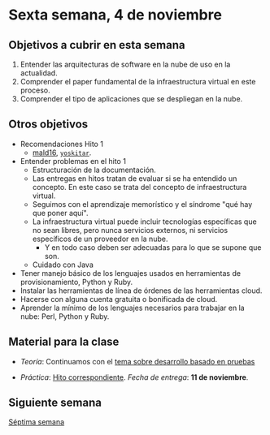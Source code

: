 # Sexta semana, 4 de noviembre


## Objetivos a cubrir en esta semana

1. Entender las arquitecturas de software en la nube de uso en la
   actualidad.
3. Comprender el paper fundamental de la infraestructura virtual en
   este proceso.
1. Comprender el tipo de aplicaciones que se despliegan en la nube.

## Otros objetivos

* Recomendaciones Hito 1
  * [mald16](https://github.com/ibe16/CC-19-20-Proyecto), [`yoskitar`](https://github.com/yoskitar/Cloud-Computing-CC).
* Entender problemas en el hito 1
  * Estructuración de la documentación.
  * Las entregas en hitos tratan de evaluar si se ha entendido un
    concepto. En este caso se trata del concepto de infraestructura virtual.
  * Seguimos con el aprendizaje memorístico y el síndrome "qué hay que poner aquí".
  * La infraestructura virtual puede incluir tecnologías específicas
    que no sean libres, pero nunca servicios externos, ni servicios
    específicos de un proveedor en la nube.
    * Y en todo caso deben ser adecuadas para lo que se supone que son.
  * Cuidado con Java
* Tener manejo básico de los lenguajes usados en herramientas de
  provisionamiento, Python y Ruby.
* Instalar las herramientas de línea de órdenes de las herramientas cloud.
* Hacerse con alguna cuenta gratuita o bonificada de cloud.
* Aprender la mínimo de los lenguajes necesarios para trabajar en la
  nube: Perl, Python y Ruby.

## Material para la clase

* *Teoría*: Continuamos con el [tema sobre desarrollo basado en pruebas](https://jj.github.io/CC/documentos/temas/Desarrollo_basado_en_pruebas.md)
  
* *Práctica*:
  [Hito correspondiente](https://jj.github.io/CC/documentos/proyecto/2.CI). *Fecha
  de entrega*: **11 de noviembre**.

## Siguiente semana

[Séptima semana](07-semana.md)
